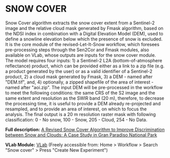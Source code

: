 # SNOW COVER

Snow Cover algorithm extracts the snow cover extent from a Sentinel-2 image and the relative cloud mask generated by Fmask algorithm, based on the NDSI index in combination with a Digital Elevation Model (DEM), used to define a snowline elevation below which the presence of snow is excluded. It is the core module of the revised-Let-It-Snow workflow, which foresees pre-processing steps through the Sen2Cor and Fmask modules, also available on VLab, whose outputs are inputs for the snow cover module. The model requires four inputs: 1) a Sentinel-2 L2A (bottom-of-atmosphere reflectance) product, which can be provided either as a link to a zip file (e.g. a product generated by the user) or as a valid identifier of a Sentinel-2 product, 2) a cloud mask generated by Fmask, 3) a DEM - named after "DEM.tif", and, 4) optionally, a zipped shapefile of the area of interest - named after "aoi.zip". The input DEM will be pre-processed in the workflow to meet the following conditions: the same CRS of the S2 image and the same extent and resolution as the SWIR band (20 m), therefore, to decrease the processing time, it is useful to provide a DEM already re-projected and resampled, and to provide an area of interest, on which to focus the analysis. The final output is a 20 m resolution raster mask with following classification: 0 - No snow, 100 - Snow, 205 - Cloud, 254 - No Data. 

**Full description:** [A Revised Snow Cover Algorithm to Improve Discrimination between Snow and Clouds: A Case Study in Gran Paradiso National Park](https://doi.org/10.3390/rs13101957)

**VLab Module:** [VLab](https://vlab.geodab.org/)  (Freely accessible from: Home > Workflow > Search "Snow cover" > Press "Create New Experiment")
